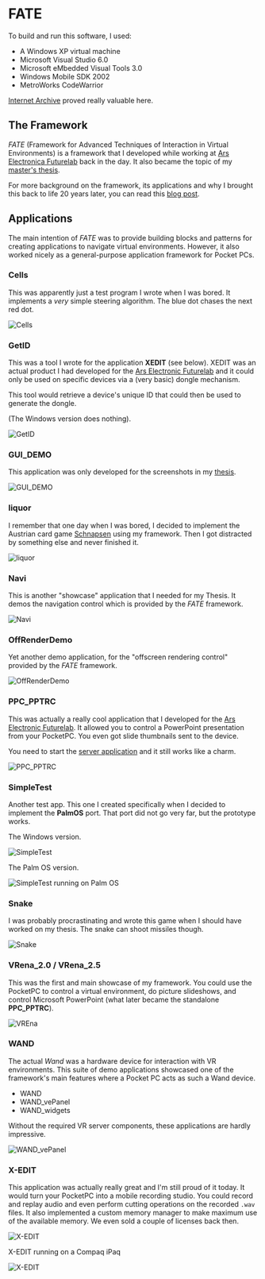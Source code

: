# FATE

To build and run this software, I used:

* A Windows XP virtual machine
* Microsoft Visual Studio 6.0
* Microsoft eMbedded Visual Tools 3.0
* Windows Mobile SDK 2002
* MetroWorks CodeWarrior

[Internet Archive](https://archive.org) proved really valuable here.

## The Framework

*FATE* (Framework for Advanced Techniques of Interaction in Virtual Environments) is a framework that I developed while
working at [Ars Electronica Futurelab](https://ars.electronica.art/futurelab/) back in the day.
It also became the topic of my [master's thesis](https://wolfgang-ziegler.com/repo/writing/thesis.pdf).

For more background on the framework, its applications and why I brought this back to life 20 years later, you
can read this [blog post](https://ars.electronica.art/futurelab/de/).

## Applications

The main intention of *FATE* was to provide building blocks and patterns for creating applications to navigate virtual environments.
However, it also worked nicely as a general-purpose application framework for Pocket PCs.

### Cells

This was apparently just a test program I wrote when I was bored.
It implements a *very* simple steering algorithm. The blue dot chases the next red dot.

![Cells](images/cells.png)

### GetID

This was a tool I wrote for the application **XEDIT** (see below). XEDIT was an actual
product I had developed for the [Ars Electronic Futurelab](https://ars.electronica.art/futurelab/) and
it could only be used on specific devices via a (very basic) dongle mechanism.

This tool would retrieve a device's unique ID that could then be used to generate the dongle.

(The Windows version does nothing).

![GetID](images/getid.png)

### GUI_DEMO

This application was only developed for the screenshots in my [thesis](https://wolfgang-ziegler.com/repo/writing/thesis.pdf).

![GUI_DEMO](images/guidemo.png)

### liquor

I remember that one day when I was bored, I decided to implement the Austrian card game [Schnapsen](https://en.wikipedia.org/wiki/Schnapsen)
using my framework. Then I got distracted by something else and never finished it.

![liquor](images/liquor.png)

### Navi

This is another "showcase" application that I needed for my Thesis.
It demos the navigation control which is provided by the *FATE* framework.

![Navi](images/navi.png)

### OffRenderDemo

Yet another demo application, for the "offscreen rendering control" provided by the *FATE* framework.

![OffRenderDemo](images/offrender.png)

### PPC_PPTRC

This was actually a really cool application that I developed for the [Ars Electronic Futurelab](https://ars.electronica.art/futurelab/).
It allowed you to control a PowerPoint presentation from your PocketPC. You even got slide thumbnails sent to the device.

You need to start the [server application](etc/PPTRCv2) and it still works like a charm.

![PPC_PPTRC](images/pptrc.png)

### SimpleTest

Another test app. This one I created specifically when I decided to implement the **PalmOS** port.
That port did not go very far, but the prototype works.

The Windows version.

![SimpleTest](images/simpletest.png)

The Palm OS version.

![SimpleTest running on Palm OS](images/simpletest_palmos.jpg)

### Snake

I was probably procrastinating and wrote this game when I should have worked on my thesis.
The snake can shoot missiles though.

![Snake](images/snake.png)

### VRena_2.0 / VRena_2.5

This was the first and main showcase of my framework.
You could use the PocketPC to control a virtual environment, do picture slideshows, and control
Microsoft PowerPoint (what later became the standalone **PPC_PPTRC**).

![VREna](images/vrena.png)

### WAND

The actual *Wand* was a hardware device for interaction with VR environments.
This suite of demo applications showcased one of the framework's main features where a Pocket PC acts as such a Wand device.

* WAND
* WAND_vePanel
* WAND_widgets

Without the required VR server components, these applications are hardly impressive.

![WAND_vePanel](images/wand_vepanel.png)

### X-EDIT

This application was actually really great and I'm still proud of it today.
It would turn your PocketPC into a mobile recording studio. You could record and replay audio and even
perform cutting operations on the recorded `.wav` files.
It also implemented a custom memory manager to make maximum use of the available memory.
We even sold a couple of licenses back then.

![X-EDIT](images/xedit.png)

X-EDIT running on a Compaq iPaq

![X-EDIT](images/xedit_ipaq.jpg)
